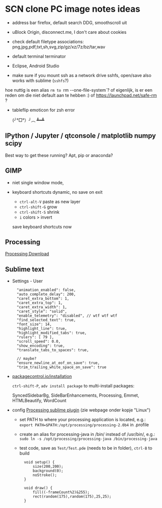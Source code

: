 # SCN clone PC image notes ideas

- address bar firefox, default search DDG, smoothscroll uit
- uBlock Origin, disconnect.me, I don't care about cookies

- check default filetype associations: png,jpg,pdf,txt,sh,svg,zip/gz/xz/7z/bz/tar,wav

- default terminal terminator

- Eclipse, Android Studio

- make sure if you mount ssh as a network drive sshfs, open/save also works with sublime (`sshfs`?)

hoe nuttig is een alias `rm to `rm --one-file-system`? of eigenlijk, is er een reden om die niet default aan te hebben :)
of https://launchpad.net/safe-rm ?

- tableflip emoticon for zsh error

    (╯°□°）╯︵ ┻━┻

## IPython / Jupyter / qtconsole / matplotlib numpy scipy

Best way to get these running? Apt, pip or anaconda?

## GIMP

- niet single window mode,
- keyboard shortcuts dynamic, no save on exit

  * `ctrl-alt-V` paste as new layer
  * `ctrl-shift-G` grow
  * `ctrl-shift-S` shrink
  * `i` colors > invert

  save keyboard shortcuts now

## Processing

[Processing Download](https://processing.org/download/?processing)

## Sublime text

- Settings - User

        "animation_enabled": false,
        "auto_complete_delay": 200,
        "caret_extra_bottom": 1,
        "caret_extra_top": 1,
        "caret_extra_width": 1,
        "caret_style": "solid",
        "enable_telemetry": "disabled", // wtf wtf wtf
        "find_selected_text": true,
        "font_size": 14,
        "highlight_line": true,
        "highlight_modified_tabs": true,
        "rulers": [ 79 ],
        "scroll_speed": 0.0,
        "show_encoding": true,
        "translate_tabs_to_spaces": true,

        // maybe?
        "ensure_newline_at_eof_on_save": true,
        "trim_trailing_white_space_on_save": true

- [packagecontrol.io/installation](https://packagecontrol.io/installation)

    `ctrl-shift-P`, `adv install package` to multi-install packages:

    SyncedSidebarBg, SideBarEnhancements, Processing, Emmet, HTMLBeautify, WordCount

- config [Processing sublime plugin](https://packagecontrol.io/packages/Processing) (zie webpage onder kopje "Linux")

    * set PATH to where your processing application is located, e.g.: `export PATH=$PATH:/opt/processing/processing-2.0b4` in .profile

    * create an alias for processing-java in /bin/ instead of /usr/bin/, e.g.: `sudo ln -s /opt/processing/processing-java /bin/processing-java`

    * test code, save as `Test/Test.pde` (needs to be in folder), `ctrl-B` to build

            void setup() {
                size(200,200);
                background(0);
                noStroke();
            }

            void draw() {
                fill((-frameCount%2)&255);
                rect(random(175),random(175),25,25);
            }

